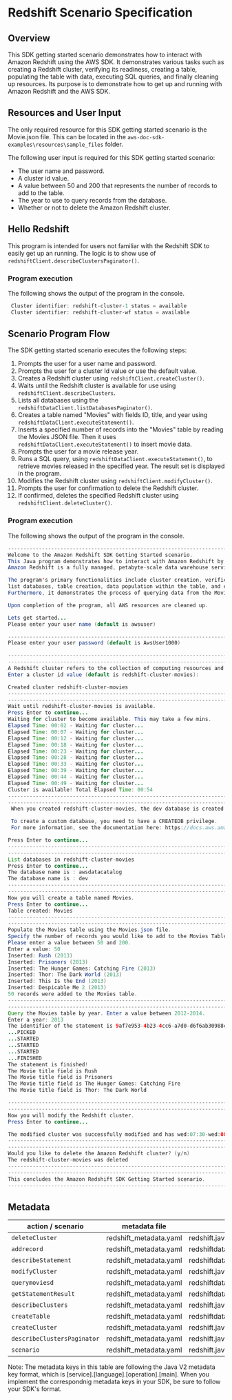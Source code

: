 # Redshift Scenario Specification

## Overview
This SDK getting started scenario demonstrates how to interact with Amazon Redshift using the AWS SDK. It demonstrates various tasks such as creating a Redshift cluster, verifying its readiness, creating a table, populating the table with data, executing SQL queries, and finally cleaning up resources. Its purpose is to demonstrate how to get up and running with Amazon Redshift and the AWS SDK.

## Resources and User Input
The only required resource for this SDK getting started scenario is the Movie.json file. This can be located in the `aws-doc-sdk-examples\resources\sample_files` folder.

The following user input is required for this SDK getting started scenario:
- The user name and password. 
- A cluster id value.
- A value between 50 and 200 that represents the number of records to add to the table.
- The year to use to query records from the database.
- Whether or not to delete the Amazon Redshift cluster.

## Hello Redshift
This program is intended for users not familiar with the Redshift SDK to easily get up an running. The logic is to show use of `redshiftClient.describeClustersPaginator()`.

### Program execution
The following shows the output of the program in the console. 

``` java 
 Cluster identifier: redshift-cluster-1 status = available
 Cluster identifier: redshift-cluster-wf status = available
```

## Scenario Program Flow
The SDK getting started scenario executes the following steps:
1. Prompts the user for a user name and password. 
2. Prompts the user for a cluster Id value or use the default value.
2. Creates a Redshift cluster using `redshiftClient.createCluster()`.
3. Waits until the Redshift cluster is available for use using `redshiftClient.describeClusters`.
4. Lists all databases using the `redshiftDataClient.listDatabasesPaginator()`.   
5. Creates a table named "Movies" with fields ID, title, and year using `redshiftDataClient.executeStatement()`.
6. Inserts a specified number of records into the "Movies" table by reading the Movies JSON file. Then it uses `redshiftDataClient.executeStatement()` to insert movie data.
7. Prompts the user for a movie release year.
8. Runs a SQL query, using `redshiftDataClient.executeStatement()`, to retrieve movies released in the specified year. The result set is displayed in the program.
9. Modifies the Redshift cluster using `redshiftClient.modifyCluster()`. 
10. Prompts the user for confirmation to delete the Redshift cluster.
11. If confirmed, deletes the specified Redshift cluster using `redshiftClient.deleteCluster()`.

### Program execution
The following shows the output of the program in the console. 

``` java
--------------------------------------------------------------------------------
Welcome to the Amazon Redshift SDK Getting Started scenario.
This Java program demonstrates how to interact with Amazon Redshift by using the AWS SDK for Java (v2). 
Amazon Redshift is a fully managed, petabyte-scale data warehouse service hosted in the cloud.

The program's primary functionalities include cluster creation, verification of cluster readiness, 
list databases, table creation, data population within the table, and execution of SQL statements.
Furthermore, it demonstrates the process of querying data from the Movie table. 

Upon completion of the program, all AWS resources are cleaned up.

Lets get started...
Please enter your user name (default is awsuser)

--------------------------------------------------------------------------------
Please enter your user password (default is AwsUser1000)

--------------------------------------------------------------------------------
--------------------------------------------------------------------------------
A Redshift cluster refers to the collection of computing resources and storage that work together to process and analyze large volumes of data.
Enter a cluster id value (default is redshift-cluster-movies): 

Created cluster redshift-cluster-movies
--------------------------------------------------------------------------------
--------------------------------------------------------------------------------
Wait until redshift-cluster-movies is available.
Press Enter to continue...
Waiting for cluster to become available. This may take a few mins.
Elapsed Time: 00:02 - Waiting for cluster... 
Elapsed Time: 00:07 - Waiting for cluster... 
Elapsed Time: 00:12 - Waiting for cluster... 
Elapsed Time: 00:18 - Waiting for cluster... 
Elapsed Time: 00:23 - Waiting for cluster... 
Elapsed Time: 00:28 - Waiting for cluster... 
Elapsed Time: 00:33 - Waiting for cluster... 
Elapsed Time: 00:39 - Waiting for cluster... 
Elapsed Time: 00:44 - Waiting for cluster... 
Elapsed Time: 00:49 - Waiting for cluster... 
Cluster is available! Total Elapsed Time: 00:54
--------------------------------------------------------------------------------
--------------------------------------------------------------------------------
 When you created redshift-cluster-movies, the dev database is created by default and used in this scenario. 

 To create a custom database, you need to have a CREATEDB privilege. 
 For more information, see the documentation here: https://docs.aws.amazon.com/redshift/latest/dg/r_CREATE_DATABASE.html.

Press Enter to continue...
--------------------------------------------------------------------------------
--------------------------------------------------------------------------------
List databases in redshift-cluster-movies
Press Enter to continue...
The database name is : awsdatacatalog
The database name is : dev
--------------------------------------------------------------------------------
--------------------------------------------------------------------------------
Now you will create a table named Movies.
Press Enter to continue...
Table created: Movies
--------------------------------------------------------------------------------
--------------------------------------------------------------------------------
Populate the Movies table using the Movies.json file.
Specify the number of records you would like to add to the Movies Table.
Please enter a value between 50 and 200.
Enter a value: 50
Inserted: Rush (2013)
Inserted: Prisoners (2013)
Inserted: The Hunger Games: Catching Fire (2013)
Inserted: Thor: The Dark World (2013)
Inserted: This Is the End (2013)
Inserted: Despicable Me 2 (2013)
50 records were added to the Movies table. 
--------------------------------------------------------------------------------
--------------------------------------------------------------------------------
Query the Movies table by year. Enter a value between 2012-2014.
Enter a year: 2013
The identifier of the statement is 9af7e953-4b23-4cc6-a7d0-d6f6ab30988c
...PICKED
...STARTED
...STARTED
...STARTED
...FINISHED
The statement is finished!
The Movie title field is Rush
The Movie title field is Prisoners
The Movie title field is The Hunger Games: Catching Fire
The Movie title field is Thor: The Dark World

--------------------------------------------------------------------------------
--------------------------------------------------------------------------------
Now you will modify the Redshift cluster.
Press Enter to continue...

The modified cluster was successfully modified and has wed:07:30-wed:08:00 as the maintenance window
--------------------------------------------------------------------------------
--------------------------------------------------------------------------------
Would you like to delete the Amazon Redshift cluster? (y/n)
The redshift-cluster-movies was deleted
--------------------------------------------------------------------------------
--------------------------------------------------------------------------------
This concludes the Amazon Redshift SDK Getting Started scenario.
--------------------------------------------------------------------------------


```

## Metadata


| action / scenario            | metadata file                | metadata key                            |
|------------------------------|------------------------------|---------------------------------------- |
| `deleteCluster`              | redshift_metadata.yaml       | redshift.java2.delete_cluster.main      |
| `addrecord`                  | redshift_metadata.yaml       | redshiftdata.java2.data_add.record.main |
| `describeStatement`          | redshift_metadata.yaml       | redshiftdata.java2.checkstatement.main  |
| `modifyCluster `             | redshift_metadata.yaml       | redshift.java2.mod_cluster.main         |
| `querymoviesd`               | redshift_metadata.yaml       | redshiftdata.java2.mod_cluster.main     |
| `getStatementResult`         | redshift_metadata.yaml       | redshiftdata.java2.getresults.main      |
| `describeClusters`           | redshift_metadata.yaml       | redshift.java2.describe_cluster.main    |
| `createTable `               | redshift_metadata.yaml       | redshiftdata.java2.create_table.main    |
| `createCluster `             | redshift_metadata.yaml       | redshift.java2.create_cluster.main      |
| `describeClustersPaginator ` | redshift_metadata.yaml       | redshift.java2.hello.main               |
| `scenario`                   | redshift_metadata.yaml       | redshift.java2.scenario.main            |

Note:  The metadata keys in this table are following the Java V2 metadata key format, which is [service].[language].[operation].[main]. When you implement the correspondnig metadata keys in your SDK, be sure to follow your SDK's format. 